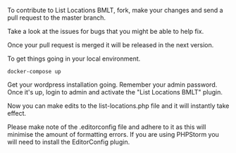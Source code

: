 To contribute to List Locations BMLT, fork, make your changes and send a pull request to the master branch.

Take a look at the issues for bugs that you might be able to help fix.

Once your pull request is merged it will be released in the next version.

To get things going in your local environment.

`docker-compose up`

Get your wordpress installation going.  Remember your admin password.  Once it's up, login to admin and activate the "List Locations BMLT" plugin.

Now you can make edits to the list-locations.php file and it will instantly take effect.

Please make note of the .editorconfig file and adhere to it as this will minimise the amount of formatting errors.  If you are using PHPStorm you will need to install the EditorConfig plugin.
